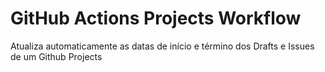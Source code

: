 # GitHub Actions Projects Workflow

Atualiza automaticamente as datas de início e término dos Drafts e Issues de um Github Projects
